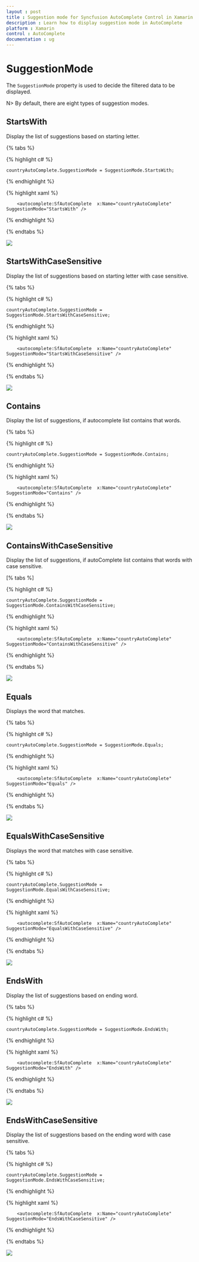 ```yaml
---
layout : post
title : Suggestion mode for Syncfusion AutoComplete Control in Xamarin.Forms
description : Learn how to display suggestion mode in AutoComplete 
platform : Xamarin
control : AutoComplete
documentation : ug
---
```


# SuggestionMode

The `SuggestionMode` property is used to decide the filtered data to be displayed. 

N> By default, there are eight types of suggestion modes.

## StartsWith

Display the list of suggestions based on starting letter.
	
{% tabs %}	
	
{% highlight c# %}
	
	countryAutoComplete.SuggestionMode = SuggestionMode.StartsWith;
	 
{% endhighlight %}

{% highlight xaml %}

  		<autocomplete:SfAutoComplete  x:Name="countryAutoComplete" SuggestionMode="StartsWith" />

{% endhighlight %}

{% endtabs %}

![](images/startswith.png)

## StartsWithCaseSensitive

Display the list of suggestions based on starting letter with case sensitive.

{% tabs %}

{% highlight c# %}
	
	countryAutoComplete.SuggestionMode = SuggestionMode.StartsWithCaseSensitive;
	 
{% endhighlight %}

{% highlight xaml %}

  		<autocomplete:SfAutoComplete  x:Name="countryAutoComplete" SuggestionMode="StartsWithCaseSensitive" />

{% endhighlight %}

{% endtabs %}

![](images/startswithcasesensitive.png)

## Contains

Display the list of suggestions, if autocomplete list contains that words.
	
{% tabs %}

{% highlight c# %}
	
	countryAutoComplete.SuggestionMode = SuggestionMode.Contains;
	 
{% endhighlight %}

{% highlight xaml %}

  		<autocomplete:SfAutoComplete  x:Name="countryAutoComplete" SuggestionMode="Contains" />

{% endhighlight %}

{% endtabs %}

![](images/contains.png)

## ContainsWithCaseSensitive

Display the list of suggestions, if autoComplete list contains that words with case sensitive.

[% tabs %]

{% highlight c# %}
	
	countryAutoComplete.SuggestionMode = SuggestionMode.ContainsWithCaseSensitive;
	 
{% endhighlight %}

{% highlight xaml %}

  		<autocomplete:SfAutoComplete  x:Name="countryAutoComplete" SuggestionMode="ContainsWithCaseSensitive" />

{% endhighlight %}

{% endtabs %}

![](images/containswithcasesensitive.png)

## Equals

Displays the word that matches.
	
{% tabs %}

{% highlight c# %}
	
	countryAutoComplete.SuggestionMode = SuggestionMode.Equals;
	 
{% endhighlight %}

{% highlight xaml %}

  		<autocomplete:SfAutoComplete  x:Name="countryAutoComplete" SuggestionMode="Equals" />

{% endhighlight %}

{% endtabs %}

![](images/equals.png)

## EqualsWithCaseSensitive

Displays the word that matches with case sensitive.
	
{% tabs %}

{% highlight c# %}
	
	countryAutoComplete.SuggestionMode = SuggestionMode.EqualsWithCaseSensitive;
	 
{% endhighlight %}

{% highlight xaml %}

  		<autocomplete:SfAutoComplete  x:Name="countryAutoComplete" SuggestionMode="EqualsWithCaseSensitive" />

{% endhighlight %}

{% endtabs %}

![](images/equalswithcasesensitive.png)

## EndsWith

Display the list of suggestions based on ending word.

{% tabs %}
	
{% highlight c# %}
	
	countryAutoComplete.SuggestionMode = SuggestionMode.EndsWith;
	 
{% endhighlight %}

{% highlight xaml %}

  		<autocomplete:SfAutoComplete  x:Name="countryAutoComplete" SuggestionMode="EndsWith" />

{% endhighlight %}

{% endtabs %}

![](images/endswith.png)

## EndsWithCaseSensitive

Display the list of suggestions based on the ending word with case sensitive.
	
{% tabs %}

{% highlight c# %}
	
	countryAutoComplete.SuggestionMode = SuggestionMode.EndsWithCaseSensitive;
	 
{% endhighlight %}

{% highlight xaml %}

  		<autocomplete:SfAutoComplete  x:Name="countryAutoComplete" SuggestionMode="EndsWithCaseSensitive" />

{% endhighlight %}

{% endtabs %}

![](images/endswithcasesensitive.png)



